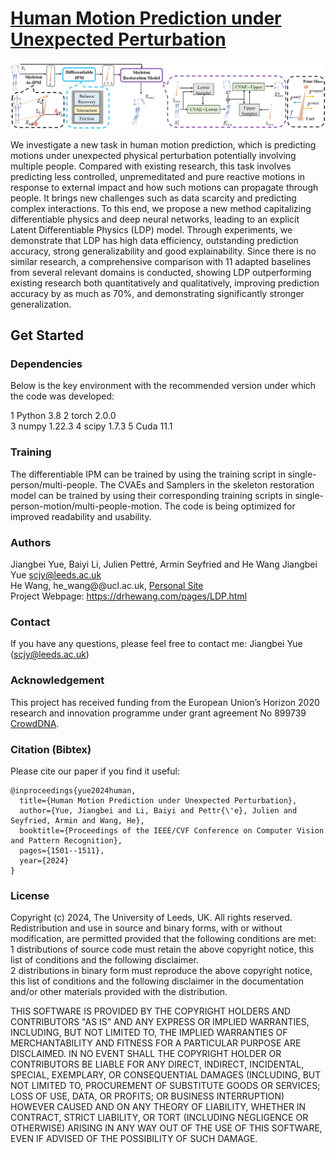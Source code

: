 # [Human Motion Prediction under Unexpected Perturbation](https://openaccess.thecvf.com/content/CVPR2024/papers/Yue_Human_Motion_Prediction_Under_Unexpected_Perturbation_CVPR_2024_paper.pdf)
![](https://github.com/realcrane/Human-Motion-Prediction-under-Unexpected-Perturbation/blob/main/images/model.png)

We investigate a new task in human motion prediction, which is predicting motions under unexpected physical perturbation potentially involving multiple people. Compared with existing research, this task involves predicting less controlled, unpremeditated and pure reactive motions in response to external impact and how such motions can propagate through people. It brings new challenges such as data scarcity and predicting complex interactions. To this end, we propose a new method capitalizing differentiable physics and deep neural networks, leading to an explicit Latent Differentiable Physics (LDP) model. Through experiments, we demonstrate that LDP has high data efficiency, outstanding prediction accuracy, strong generalizability and good explainability. Since there is no similar research, a comprehensive comparison with 11 adapted baselines from several relevant domains is conducted, showing LDP outperforming existing research both quantitatively and qualitatively, improving prediction accuracy by as much as 70%, and demonstrating significantly stronger generalization.

## Get Started
### Dependencies
Below is the key environment with the recommended version under which the code was developed:  
  
 1 Python 3.8
 2 torch 2.0.0  
 3 numpy 1.22.3
 4 scipy 1.7.3
 5 Cuda 11.1  

### Training
The differentiable IPM can be trained by using the training script in single-person/multi-people. The CVAEs and Samplers in the skeleton restoration model can be trained by using their corresponding training scripts in single-person-motion/multi-people-motion. The code is being optimized for improved readability and usability.

### Authors  
Jiangbei Yue, Baiyi Li, Julien Pettré, Armin Seyfried and He Wang
Jiangbei Yue scjy@leeds.ac.uk  
He Wang, he_wang@@ucl.ac.uk, [Personal Site](http://drhewang.com/)  
Project Webpage: https://drhewang.com/pages/LDP.html

### Contact  
If you have any questions, please feel free to contact me: Jiangbei Yue (scjy@leeds.ac.uk)  

### Acknowledgement  
This project has received funding from the European Union’s Horizon 2020 research and innovation programme under grant agreement No 899739 [CrowdDNA](https://crowddna.eu/).  

### Citation (Bibtex)  
Please cite our paper if you find it useful:
```
@inproceedings{yue2024human,
  title={Human Motion Prediction under Unexpected Perturbation},
  author={Yue, Jiangbei and Li, Baiyi and Pettr{\'e}, Julien and Seyfried, Armin and Wang, He},
  booktitle={Proceedings of the IEEE/CVF Conference on Computer Vision and Pattern Recognition},
  pages={1501--1511},
  year={2024}
}
```

### License  
Copyright (c) 2024, The University of Leeds, UK. All rights reserved.  
Redistribution and use in source and binary forms, with or without modification, are permitted provided that the following conditions are met:    
 1 distributions of source code must retain the above copyright notice, this list of conditions and the following disclaimer.    
 2 distributions in binary form must reproduce the above copyright notice, this list of conditions and the following disclaimer in the documentation and/or other materials provided with the distribution.

THIS SOFTWARE IS PROVIDED BY THE COPYRIGHT HOLDERS AND CONTRIBUTORS "AS IS" AND ANY EXPRESS OR IMPLIED WARRANTIES, INCLUDING, BUT NOT LIMITED TO, THE IMPLIED WARRANTIES OF MERCHANTABILITY AND FITNESS FOR A PARTICULAR PURPOSE ARE DISCLAIMED. IN NO EVENT SHALL THE COPYRIGHT HOLDER OR CONTRIBUTORS BE LIABLE FOR ANY DIRECT, INDIRECT, INCIDENTAL, SPECIAL, EXEMPLARY, OR CONSEQUENTIAL DAMAGES (INCLUDING, BUT NOT LIMITED TO, PROCUREMENT OF SUBSTITUTE GOODS OR SERVICES; LOSS OF USE, DATA, OR PROFITS; OR BUSINESS INTERRUPTION) HOWEVER CAUSED AND ON ANY THEORY OF LIABILITY, WHETHER IN CONTRACT, STRICT LIABILITY, OR TORT (INCLUDING NEGLIGENCE OR OTHERWISE) ARISING IN ANY WAY OUT OF THE USE OF THIS SOFTWARE, EVEN IF ADVISED OF THE POSSIBILITY OF SUCH DAMAGE.
